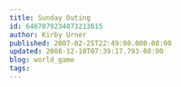 ```yaml
---
title: Sunday Outing
id: 6467079234073213615
author: Kirby Urner
published: 2007-02-25T22:49:00.000-08:00
updated: 2008-12-10T07:39:17.793-08:00
blog: world_game
tags: 
---
```


